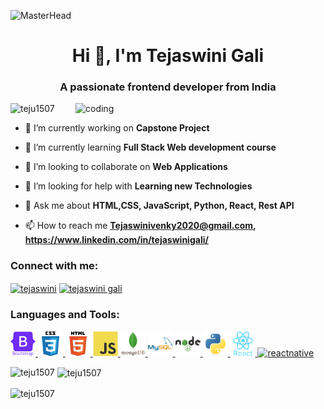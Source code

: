 ![MasterHead]([https://www.google.com/url?sa=i&url=https%3A%2F%2Fgithub.com%2Fmizzcode%2Fmizzcode&psig=AOvVaw384b1Ql7gRR_BQwrOfIDo8&ust=1725471574905000&source=images&cd=vfe&opi=89978449&ved=0CBMQjRxqFwoTCOCh59Sop4gDFQAAAAAdAAAAABBD])
<h1 align="center">Hi 👋, I'm Tejaswini Gali</h1>
<h3 align="center">A passionate frontend developer from India </h3>
<img align="right" alt="coding" width="400" src="https://user-images.githubusercontent.com/59734313/157189039-c09b3e38-9f42-42c0-ab54-14f1574190a7.gif"/>

<p align="left"> <img src="https://komarev.com/ghpvc/?username=teju1507&label=Profile%20views&color=0e75b6&style=flat" alt="teju1507" /> </p>

- 🔭 I’m currently working on **Capstone Project**

- 🌱 I’m currently learning **Full Stack Web development course**

- 👯 I’m looking to collaborate on **Web Applications**

- 🤝 I’m looking for help with **Learning new Technologies**

- 💬 Ask me about **HTML,CSS, JavaScript, Python, React, Rest API**

- 📫 How to reach me **Tejaswinivenky2020@gmail.com, https://www.linkedin.com/in/tejaswinigali/**

<h3 align="left">Connect with me:</h3>
<p align="left">
<a href="https://codepen.io/tejaswini" target="blank"><img align="center" src="https://raw.githubusercontent.com/rahuldkjain/github-profile-readme-generator/master/src/images/icons/Social/codepen.svg" alt="tejaswini" height="30" width="40" /></a>
<a href="https://linkedin.com/in/tejaswini gali" target="blank"><img align="center" src="https://raw.githubusercontent.com/rahuldkjain/github-profile-readme-generator/master/src/images/icons/Social/linked-in-alt.svg" alt="tejaswini gali" height="30" width="40" /></a>
</p>

<h3 align="left">Languages and Tools:</h3>
<p align="left"> <a href="https://getbootstrap.com" target="_blank" rel="noreferrer"> <img src="https://raw.githubusercontent.com/devicons/devicon/master/icons/bootstrap/bootstrap-plain-wordmark.svg" alt="bootstrap" width="40" height="40"/> </a> <a href="https://www.w3schools.com/css/" target="_blank" rel="noreferrer"> <img src="https://raw.githubusercontent.com/devicons/devicon/master/icons/css3/css3-original-wordmark.svg" alt="css3" width="40" height="40"/> </a> <a href="https://www.w3.org/html/" target="_blank" rel="noreferrer"> <img src="https://raw.githubusercontent.com/devicons/devicon/master/icons/html5/html5-original-wordmark.svg" alt="html5" width="40" height="40"/> </a> <a href="https://developer.mozilla.org/en-US/docs/Web/JavaScript" target="_blank" rel="noreferrer"> <img src="https://raw.githubusercontent.com/devicons/devicon/master/icons/javascript/javascript-original.svg" alt="javascript" width="40" height="40"/> </a> <a href="https://www.mongodb.com/" target="_blank" rel="noreferrer"> <img src="https://raw.githubusercontent.com/devicons/devicon/master/icons/mongodb/mongodb-original-wordmark.svg" alt="mongodb" width="40" height="40"/> </a> <a href="https://www.mysql.com/" target="_blank" rel="noreferrer"> <img src="https://raw.githubusercontent.com/devicons/devicon/master/icons/mysql/mysql-original-wordmark.svg" alt="mysql" width="40" height="40"/> </a> <a href="https://nodejs.org" target="_blank" rel="noreferrer"> <img src="https://raw.githubusercontent.com/devicons/devicon/master/icons/nodejs/nodejs-original-wordmark.svg" alt="nodejs" width="40" height="40"/> </a> <a href="https://www.python.org" target="_blank" rel="noreferrer"> <img src="https://raw.githubusercontent.com/devicons/devicon/master/icons/python/python-original.svg" alt="python" width="40" height="40"/> </a> <a href="https://reactjs.org/" target="_blank" rel="noreferrer"> <img src="https://raw.githubusercontent.com/devicons/devicon/master/icons/react/react-original-wordmark.svg" alt="react" width="40" height="40"/> </a> <a href="https://reactnative.dev/" target="_blank" rel="noreferrer"> <img src="https://reactnative.dev/img/header_logo.svg" alt="reactnative" width="40" height="40"/> </a> </p>

<p><img align="left" src="https://github-readme-stats.vercel.app/api/top-langs?username=teju1507&show_icons=true&locale=en&layout=compact" alt="teju1507" /></p>

<p>&nbsp;<img align="center" src="https://github-readme-stats.vercel.app/api?username=teju1507&show_icons=true&locale=en" alt="teju1507" /></p>

<p><img align="center" src="https://github-readme-streak-stats.herokuapp.com/?user=teju1507&" alt="teju1507" /></p>
